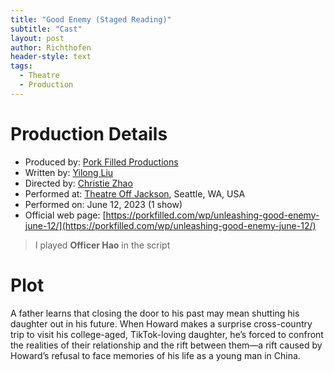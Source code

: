 ```yaml
---
title: "Good Enemy (Staged Reading)"
subtitle: "Cast"
layout: post
author: Richthofen
header-style: text
tags:
  - Theatre
  - Production
---
```


# Production Details
- Produced by: [Pork Filled Productions](https://porkfilled.com/)
- Written by: [Yilong Liu](http://www.yilongliu.com/good-enemy.html)
- Directed by: [Christie Zhao](https://www.christiezhao.com/)
- Performed at: [Theatre Off Jackson](https://theatreoffjackson.org/), Seattle, WA, USA
- Performed on: June 12, 2023 (1 show)
- Official web page: [https://porkfilled.com/wp/unleashing-good-enemy-june-12/](https://porkfilled.com/wp/unleashing-good-enemy-june-12/)

> I played **Officer Hao** in the script


# Plot
A father learns that closing the door to his past may mean shutting his daughter out in his future. When Howard makes a surprise cross-country trip to visit his college-aged, TikTok-loving daughter, he’s forced to confront the realities of their relationship and the rift between them—a rift caused by Howard’s refusal to face memories of his life as a young man in China.